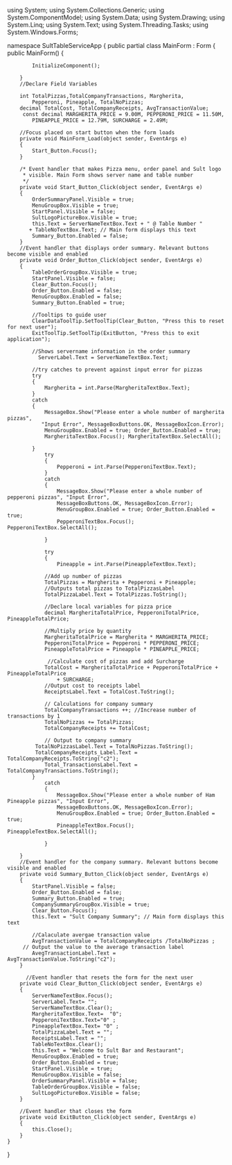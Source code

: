 
using System;
using System.Collections.Generic;
using System.ComponentModel;
using System.Data;
using System.Drawing;
using System.Linq;
using System.Text;
using System.Threading.Tasks;
using System.Windows.Forms;

namespace SultTableServiceApp
{
    public partial class MainForm : Form
    {
        public MainForm()
        { 
            
            InitializeComponent();
 
        }
        //Declare Field Variables

        int TotalPizzas,TotalCompanyTransactions, Margherita, 
            Pepperoni, Pineapple, TotalNoPizzas;
        decimal TotalCost, TotalCompanyReceipts, AvgTransactionValue;
         const decimal MARGHERITA_PRICE = 9.00M, PEPPERONI_PRICE = 11.50M,
            PINEAPPLE_PRICE = 12.79M, SURCHARGE = 2.49M;
       
        //Focus placed on start button when the form loads
        private void MainForm_Load(object sender, EventArgs e)
        {
            Start_Button.Focus();
        }

        /* Event handler that makes Pizza menu, order panel and Sult logo
         * visible. Main Form shows server name and table number
         */
        private void Start_Button_Click(object sender, EventArgs e)
        {
            OrderSummaryPanel.Visible = true;
            MenuGroupBox.Visible = true;
            StartPanel.Visible = false;
            SultLogoPictureBox.Visible = true;
            this.Text = ServerNameTextBox.Text + " @ Table Number " 
           + TableNoTextBox.Text; // Main form displays this text
            Summary_Button.Enabled = false;
        }
        //Event handler that displays order summary. Relevant buttons become visible and enabled
        private void Order_Button_Click(object sender, EventArgs e)
        {
            TableOrderGroupBox.Visible = true;
            StartPanel.Visible = false;
            Clear_Button.Focus();
            Order_Button.Enabled = false;
            MenuGroupBox.Enabled = false;
            Summary_Button.Enabled = true;
           
            //Tooltips to guide user 
            ClearDataToolTip.SetToolTip(Clear_Button, "Press this to reset for next user");
            ExitToolTip.SetToolTip(ExitButton, "Press this to exit application");
           
            //Shows servername information in the order summary
              ServerLabel.Text = ServerNameTextBox.Text;
           
            //try catches to prevent against input error for pizzas
            try
            {
                Margherita = int.Parse(MargheritaTextBox.Text);
            }
            catch
            {
                MessageBox.Show("Please enter a whole number of margherita pizzas",
               "Input Error", MessageBoxButtons.OK, MessageBoxIcon.Error);
                MenuGroupBox.Enabled = true; Order_Button.Enabled = true;
                MargheritaTextBox.Focus(); MargheritaTextBox.SelectAll();

            }
                try
                {
                    Pepperoni = int.Parse(PepperoniTextBox.Text);
                }
                catch
                {
                    MessageBox.Show("Please enter a whole number of pepperoni pizzas", "Input Error",
                    MessageBoxButtons.OK, MessageBoxIcon.Error);
                    MenuGroupBox.Enabled = true; Order_Button.Enabled = true;
                    PepperoniTextBox.Focus(); PepperoniTextBox.SelectAll();

                }
            
                try
                {
                    Pineapple = int.Parse(PineappleTextBox.Text);
               
                //Add up number of pizzas
                TotalPizzas = Margherita + Pepperoni + Pineapple;
                //Outputs total pizzas to TotalPizzasLabel
                TotalPizzaLabel.Text = TotalPizzas.ToString();

                //Declare local variables for pizza price
                decimal MargheritaTotalPrice, PepperoniTotalPrice, PineappleTotalPrice;
                
                //Multiply price by quantity
                MargheritaTotalPrice = Margherita * MARGHERITA_PRICE;
                PepperoniTotalPrice = Pepperoni * PEPPERONI_PRICE;
                PineappleTotalPrice = Pineapple * PINEAPPLE_PRICE;
                
                 //Calculate cost of pizzas and add Surcharge
                TotalCost = MargheritaTotalPrice + PepperoniTotalPrice + PineappleTotalPrice
                    + SURCHARGE;
                //Output cost to receipts label
                ReceiptsLabel.Text = TotalCost.ToString();

                // Calculations for company summary
                TotalCompanyTransactions ++; //Increase number of transactions by 1
                TotalNoPizzas += TotalPizzas;
                TotalCompanyReceipts += TotalCost;
                
                // Output to company summary
             TotalNoPizzasLabel.Text = TotalNoPizzas.ToString();
             TotalCompanyReceipts_Label.Text = TotalCompanyReceipts.ToString("c2");
                Total_TransactionsLabel.Text = TotalCompanyTransactions.ToString();
            }
                catch
                {
                    MessageBox.Show("Please enter a whole number of Ham Pineapple pizzas", "Input Error",
                    MessageBoxButtons.OK, MessageBoxIcon.Error);
                    MenuGroupBox.Enabled = true; Order_Button.Enabled = true;
                    PineappleTextBox.Focus(); PineappleTextBox.SelectAll();

                }
             
        }
        //Event handler for the company summary. Relevant buttons become visible and enabled
        private void Summary_Button_Click(object sender, EventArgs e)
        {   
            StartPanel.Visible = false;
            Order_Button.Enabled = false;
            Summary_Button.Enabled = true;
            CompanySummaryGroupBox.Visible = true;
            Clear_Button.Focus();
            this.Text = "Sult Company Summary"; // Main form displays this text
          
            //Calaculate avergae transaction value
            AvgTransactionValue = TotalCompanyReceipts /TotalNoPizzas ;
         // Output the value to the average transaction label
            AvegTransactionLabel.Text = AvgTransactionValue.ToString("c2");
        }

          //Event handler that resets the form for the next user
        private void Clear_Button_Click(object sender, EventArgs e)
        {
            ServerNameTextBox.Focus();
            ServerLabel.Text= "";
            ServerNameTextBox.Clear();
            MargheritaTextBox.Text=  "0";
            PepperoniTextBox.Text="0" ;
            PineappleTextBox.Text= "0" ;
            TotalPizzaLabel.Text = "";
            ReceiptsLabel.Text = "";
            TableNoTextBox.Clear();
            this.Text = "Welcome to Sult Bar and Restaurant";
            MenuGroupBox.Enabled = true;
            Order_Button.Enabled = true;
            StartPanel.Visible = true;
            MenuGroupBox.Visible = false;
            OrderSummaryPanel.Visible = false;
            TableOrderGroupBox.Visible = false;
            SultLogoPictureBox.Visible = false;
        }

        //Event handler that closes the form
        private void ExitButton_Click(object sender, EventArgs e)
        {
            this.Close();
        }
    }
}
